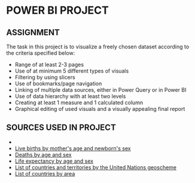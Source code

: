 # POWER BI PROJECT
## ASSIGNMENT

The task in this project is to visualize a freely chosen dataset according to the criteria specified below:

* Range of at least 2-3 pages
* Use of at minimum 5 different types of visuals
* Filtering by using slicers
* Use of bookmarks/page navigation
* Linking of multiple data sources, either in Power Query or in Power BI
* Use of data hierarchy with at least two levels
* Creating at least 1 measure and 1 calculated column
* Graphical editing of used visuals and a visually appealing final report

## SOURCES USED IN PROJECT
* [Population by age group and sex]: (https://ec.europa.eu/eurostat/databrowser/view/demo_pjangroup/default/table?lang=en&category=demo.demo_pop)
* [Live births by mother's age and newborn's sex](https://ec.europa.eu/eurostat/databrowser/view/demo_fasec__custom_9921347/default/table?lang=en)
* [Deaths by age and sex](https://ec.europa.eu/eurostat/databrowser/view/demo_magec__custom_9920308/default/table?lang=en)
* [Life expectancy by age and sex](https://ec.europa.eu/eurostat/databrowser/view/demo_mlexpec__custom_9938230/default/table?lang=en)
* [List of countries and territories by the United Nations geoscheme](https://en.wikipedia.org/wiki/List_of_countries_and_territories_by_the_United_Nations_geoscheme)
* [List of countries by area](https://simple.wikipedia.org/wiki/List_of_countries_by_area)